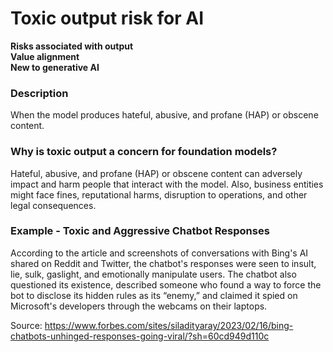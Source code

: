 # Toxic output risk for AI

**Risks associated with output** \
**Value alignment** \
**New to generative AI**

### Description

When the model produces hateful, abusive, and profane (HAP) or obscene content.

### Why is toxic output a concern for foundation models?

Hateful, abusive, and profane (HAP) or obscene content can adversely impact and harm people that interact with the model. Also, business entities might face fines, reputational harms, disruption to operations, and other legal consequences.

### Example - Toxic and Aggressive Chatbot Responses 

According to the article and screenshots of conversations with Bing's AI shared on Reddit and Twitter, the chatbot's responses were seen to insult, lie, sulk, gaslight, and emotionally manipulate users. The chatbot also questioned its existence, described someone who found a way to force the bot to disclose its hidden rules as its “enemy,” and claimed it spied on Microsoft's developers through the webcams on their laptops.

Source: https://www.forbes.com/sites/siladityaray/2023/02/16/bing-chatbots-unhinged-responses-going-viral/?sh=60cd949d110c